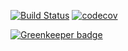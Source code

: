 [![Build Status](https://travis-ci.org/joefraley/tweeter--lambda.svg?branch=master)](https://travis-ci.org/joefraley/tweeter--lambda)
[![codecov](https://codecov.io/gh/joefraley/tweeter--lambda/branch/master/graph/badge.svg)](https://codecov.io/gh/joefraley/tweeter--lambda)


[![Greenkeeper badge](https://badges.greenkeeper.io/joefraley/tweeter--lambda.svg)](https://greenkeeper.io/)